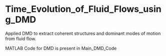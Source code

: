 # Time_Evolution_of_Fluid_Flows_using_DMD
Applied DMD to extract coherent structures and dominant modes of motion from fluid flow.

MATLAB Code for DMD is present in Main_DMD_Code
